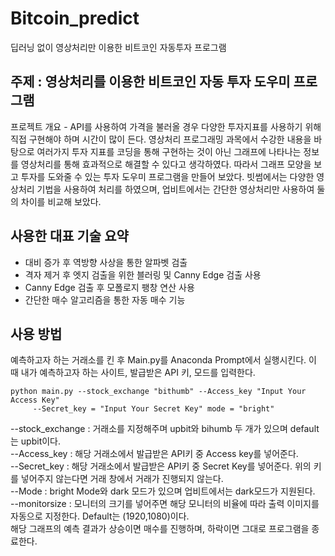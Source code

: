 # Bitcoin_predict
딥러닝 없이 영상처리만 이용한 비트코인 자동투자 프로그램

## 주제 : 영상처리를 이용한 비트코인 자동 투자 도우미 프로그램
프로젝트 개요 - API를 사용하여 가격을 불러올 경우 다양한 투자지표를 사용하기 위해 직접 구현해야 하며 시간이 많이 든다. 영상처리 프로그래밍 과목에서 수강한 내용을 바탕으로 여러가지 투자 지표를 코딩을 통해 구현하는 것이 아닌 그래프에 나타나는 정보를 영상처리를 통해 효과적으로 해결할 수 있다고 생각하였다. 따라서 그래프 모양을 보고 투자를 도와줄 수 있는 투자 도우미 프로그램을 만들어 보았다. 빗썸에서는 다양한 영상처리 기법을 사용하여 처리를 하였으며, 업비트에서는 간단한 영상처리만 사용하여 둘의 차이를 비교해 보았다.

## 사용한 대표 기술 요약
-	대비 증가 후 역방향 사상을 통한 알파벳 검출
-	격자 제거 후 엣지 검출을 위한 블러링 및 Canny Edge 검출 사용
-	Canny Edge 검출 후 모폴로지 팽창 연산 사용
-	간단한 매수 알고리즘을 통한 자동 매수 기능

## 사용 방법
예측하고자 하는 거래소를 킨 후 Main.py를 Anaconda Prompt에서 실행시킨다. 이 때 내가 예측하고자 하는 사이트, 발급받은 API 키, 모드를 입력한다.
 
 ``` python:
python main.py --stock_exchange "bithumb" --Access_key "Input Your Access Key" 
      --Secret_key = "Input Your Secret Key" mode = "bright"
```

--stock_exchange : 거래소를 지정해주며 upbit와 bihumb 두 개가 있으며 default는 upbit이다.  <br> 
--Access_key : 해당 거래소에서 발급받은 API키 중 Access key를 넣어준다. <br>
--Secret_key : 해당 거래소에서 발급받은 API키 중 Secret Key를 넣어준다. 위의 키를 넣어주지 않는다면 거래 창에서 거래가 진행되지 않는다. <br>
--Mode : bright Mode와 dark 모드가 있으며 업비트에서는 dark모드가 지원된다.<br> 
--monitorsize : 모니터의 크기를 넣어주면 해당 모니터의 비율에 따라 출력 이미지를 자동으로 지정한다. Default는 (1920,1080)이다. <br>
해당 그래프의 예측 결과가 상승이면 매수를 진행하며, 하락이면 그대로 프로그램을 종료한다.

<br>


